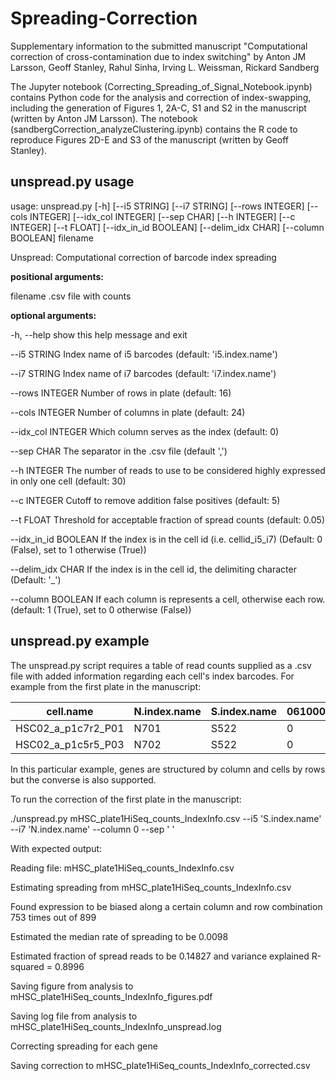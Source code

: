 # Spreading-Correction

Supplementary information to the submitted manuscript  "Computational correction of cross-contamination due to index switching" by Anton JM Larsson, Geoff	Stanley, Rahul	Sinha, Irving	L.	Weissman,	Rickard	Sandberg

The Jupyter notebook (Correcting_Spreading_of_Signal_Notebook.ipynb) contains Python code for the analysis and correction of index-swapping, including the generation of Figures 1, 2A-C, S1 and S2 in the manuscript (written by Anton JM Larsson). The notebook (sandbergCorrection_analyzeClustering.ipynb) contains the R code to reproduce Figures 2D-E and S3 of the manuscript (written by Geoff Stanley).

## unspread.py usage

usage: unspread.py [-h] [--i5 STRING] [--i7 STRING] [--rows INTEGER]
                   [--cols INTEGER] [--idx_col INTEGER] [--sep CHAR]
                   [--h INTEGER] [--c INTEGER] [--t FLOAT]
                   [--idx_in_id BOOLEAN] [--delim_idx CHAR] [--column BOOLEAN]
                   filename

Unspread: Computational correction of barcode index spreading

**positional arguments:**

  filename             .csv file with counts

**optional arguments:**

  -h, --help           show this help message and exit
  
  --i5 STRING          Index name of i5 barcodes (default: 'i5.index.name')
  
  --i7 STRING          Index name of i7 barcodes (default: 'i7.index.name')
  
  --rows INTEGER       Number of rows in plate (default: 16)
  
  --cols INTEGER       Number of columns in plate (default: 24)
  
  --idx_col INTEGER    Which column serves as the index (default: 0)
  
  --sep CHAR           The separator in the .csv file (default ',')
  
  --h INTEGER          The number of reads to use to be considered highly
                       expressed in only one cell (default: 30)
                       
  --c INTEGER          Cutoff to remove addition false positives (default: 5)
  
  --t FLOAT            Threshold for acceptable fraction of spread counts
                       (default: 0.05)
                       
  --idx_in_id BOOLEAN  If the index is in the cell id (i.e. cellid_i5_i7)
                       (Default: 0 (False), set to 1 otherwise (True))
                       
  --delim_idx CHAR     If the index is in the cell id, the delimiting
                       character (Default: '_')
                       
  --column BOOLEAN     If each column is represents a cell, otherwise each
                       row. (default: 1 (True), set to 0 otherwise (False))

## unspread.py example

The unspread.py script requires a table of read counts supplied as a .csv file with added information regarding each cell's index barcodes. For example from the first plate in the manuscript:

|cell.name | N.index.name |	S.index.name |	0610005C13Rik |	0610007C21Rik  | ...|
| --- | --- | --- | --- | --- | --- |
|HSC02_a_p1c7r2_P01 |	N701	| S522	| 0	| 117 | ...|
|HSC02_a_p1c5r5_P03 | 	N702	| S522	| 0	| 5	| ...|

In this particular example, genes are structured by column and cells by rows but the converse is also supported.

To run the correction of the first plate in the manuscript:

./unspread.py mHSC_plate1HiSeq_counts_IndexInfo.csv --i5 'S.index.name' --i7 'N.index.name' --column 0 --sep ' '

With expected output:

Reading file: mHSC_plate1HiSeq_counts_IndexInfo.csv

Estimating spreading from mHSC_plate1HiSeq_counts_IndexInfo.csv

Found expression to be biased along a certain column and row combination 753 times out of 899

Estimated the median rate of spreading to be 0.0098

Estimated fraction of spread reads to be 0.14827 and variance explained R-squared = 0.8996

Saving figure from analysis to mHSC_plate1HiSeq_counts_IndexInfo_figures.pdf

Saving log file from analysis to mHSC_plate1HiSeq_counts_IndexInfo_unspread.log

Correcting spreading for each gene

Saving correction to mHSC_plate1HiSeq_counts_IndexInfo_corrected.csv
